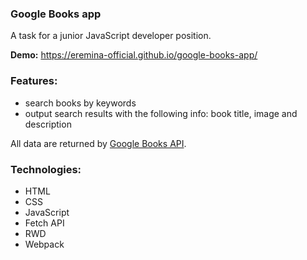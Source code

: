 ### Google Books app

A task for a junior JavaScript developer position.

**Demo:** https://eremina-official.github.io/google-books-app/

### Features:
- search books by keywords
- output search results with the following info: book title, image and description

All data are returned by [Google Books API](https://developers.google.com/books/docs/v1/using).

### Technologies:
- HTML
- CSS
- JavaScript
- Fetch API
- RWD
- Webpack